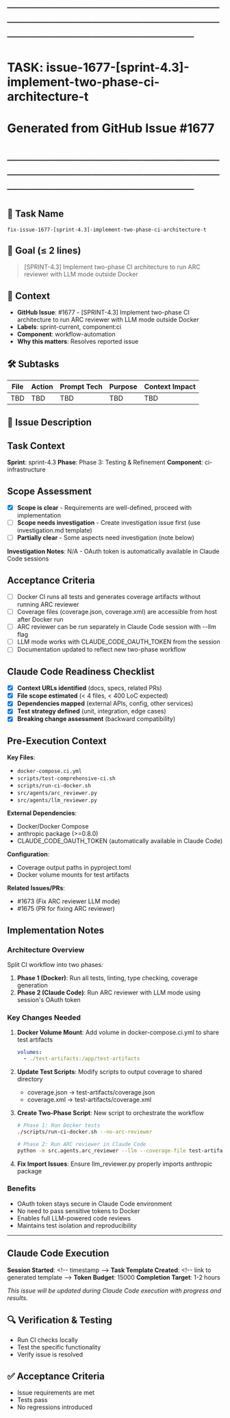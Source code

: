 # ────────────────────────────────────────────────────────────────────────
# TASK: issue-1677-[sprint-4.3]-implement-two-phase-ci-architecture-t
# Generated from GitHub Issue #1677
# ────────────────────────────────────────────────────────────────────────

## 📌 Task Name
`fix-issue-1677-[sprint-4.3]-implement-two-phase-ci-architecture-t`

## 🎯 Goal (≤ 2 lines)
> [SPRINT-4.3] Implement two-phase CI architecture to run ARC reviewer with LLM mode outside Docker

## 🧠 Context
- **GitHub Issue**: #1677 - [SPRINT-4.3] Implement two-phase CI architecture to run ARC reviewer with LLM mode outside Docker
- **Labels**: sprint-current, component:ci
- **Component**: workflow-automation
- **Why this matters**: Resolves reported issue

## 🛠️ Subtasks
| File | Action | Prompt Tech | Purpose | Context Impact |
|------|--------|-------------|---------|----------------|
| TBD | TBD | TBD | TBD | TBD |

## 📝 Issue Description
## Task Context
**Sprint**: sprint-4.3
**Phase**: Phase 3: Testing & Refinement
**Component**: ci-infrastructure

## Scope Assessment
- [x] **Scope is clear** - Requirements are well-defined, proceed with implementation
- [ ] **Scope needs investigation** - Create investigation issue first (use investigation.md template)
- [ ] **Partially clear** - Some aspects need investigation (note below)

**Investigation Notes**: N/A - OAuth token is automatically available in Claude Code sessions

## Acceptance Criteria
- [ ] Docker CI runs all tests and generates coverage artifacts without running ARC reviewer
- [ ] Coverage files (coverage.json, coverage.xml) are accessible from host after Docker run
- [ ] ARC reviewer can be run separately in Claude Code session with --llm flag
- [ ] LLM mode works with CLAUDE_CODE_OAUTH_TOKEN from the session
- [ ] Documentation updated to reflect new two-phase workflow

## Claude Code Readiness Checklist
- [x] **Context URLs identified** (docs, specs, related PRs)
- [x] **File scope estimated** (< 4 files, < 400 LoC expected)
- [x] **Dependencies mapped** (external APIs, config, other services)
- [x] **Test strategy defined** (unit, integration, edge cases)
- [x] **Breaking change assessment** (backward compatibility)

## Pre-Execution Context
**Key Files**: 
- `docker-compose.ci.yml`
- `scripts/test-comprehensive-ci.sh`
- `scripts/run-ci-docker.sh`
- `src/agents/arc_reviewer.py`
- `src/agents/llm_reviewer.py`

**External Dependencies**:
- Docker/Docker Compose
- anthropic package (>=0.8.0)
- CLAUDE_CODE_OAUTH_TOKEN (automatically available in Claude Code)

**Configuration**: 
- Coverage output paths in pyproject.toml
- Docker volume mounts for test artifacts

**Related Issues/PRs**: 
- #1673 (Fix ARC reviewer LLM mode)
- #1675 (PR for fixing ARC reviewer)

## Implementation Notes
### Architecture Overview
Split CI workflow into two phases:
1. **Phase 1 (Docker)**: Run all tests, linting, type checking, coverage generation
2. **Phase 2 (Claude Code)**: Run ARC reviewer with LLM mode using session's OAuth token

### Key Changes Needed
1. **Docker Volume Mount**: Add volume in docker-compose.ci.yml to share test artifacts
   ```yaml
   volumes:
     - ./test-artifacts:/app/test-artifacts
   ```

2. **Update Test Scripts**: Modify scripts to output coverage to shared directory
   - coverage.json → test-artifacts/coverage.json
   - coverage.xml → test-artifacts/coverage.xml

3. **Create Two-Phase Script**: New script to orchestrate the workflow
   ```bash
   # Phase 1: Run Docker tests
   ./scripts/run-ci-docker.sh --no-arc-reviewer
   
   # Phase 2: Run ARC reviewer in Claude Code
   python -m src.agents.arc_reviewer --llm --coverage-file test-artifacts/coverage.json
   ```

4. **Fix Import Issues**: Ensure llm_reviewer.py properly imports anthropic package

### Benefits
- OAuth token stays secure in Claude Code environment
- No need to pass sensitive tokens to Docker
- Enables full LLM-powered code reviews
- Maintains test isolation and reproducibility

---

## Claude Code Execution
**Session Started**: <\!-- timestamp -->
**Task Template Created**: <\!-- link to generated template -->
**Token Budget**: 15000
**Completion Target**: 1-2 hours

_This issue will be updated during Claude Code execution with progress and results._

## 🔍 Verification & Testing
- Run CI checks locally
- Test the specific functionality
- Verify issue is resolved

## ✅ Acceptance Criteria
- Issue requirements are met
- Tests pass
- No regressions introduced
